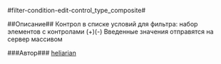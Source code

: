 #filter-condition-edit-control_type_composite#

##Описание##
Контрол в списке условий для фильтра: набор элементов с контролами (+)(-)
Введенные значения отправятся на сервер массивом

###Автор###
[heliarian ](https://staff.yandex-team.ru/heliarian )

